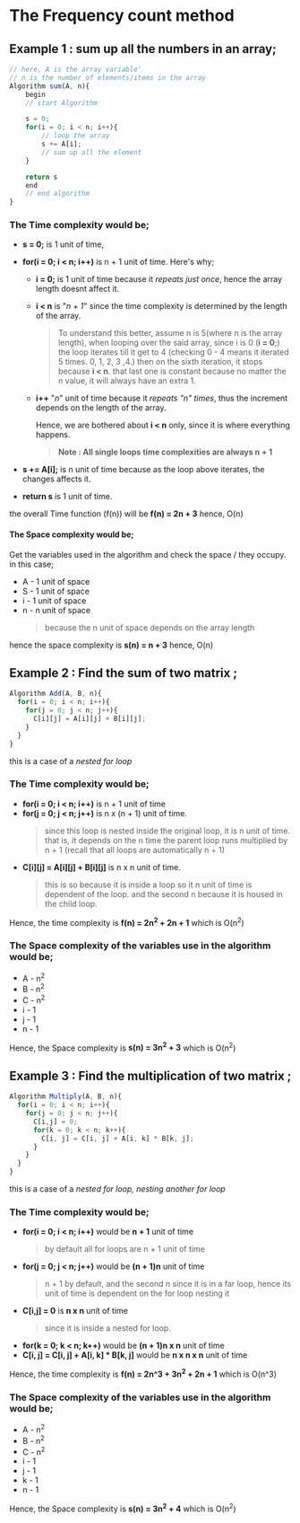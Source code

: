 # The Frequency count method

## Example 1 : sum up all the numbers in an array;

```js
// here, A is the array variable'
// n is the number of elements/items in the array
Algorithm sum(A, n){
    begin
    // start Algorithm

    s = 0;
    for(i = 0; i < n; i++){
        // loop the array
        s += A[i];
        // sum up all the element
    }

    return s
    end
    // end algorithm
}
```

### The Time complexity would be;

- **s = 0;** is 1 unit of time,

- **for(i = 0; i < n; i++)** is n + 1 unit of time. Here's why;

  - **i = 0;** is 1 unit of time because it _repeats just once_, hence the array length doesnt affect it.
  - **i < n** is "_n + 1_" since the time complexity is determined by the length of the array.
    > To understand this better, assume n is 5(where n is the array length), when looping over the said array, since i is 0 (**i = 0**;) the loop iterates till it get to 4 (checking 0 - 4 means it iterated 5 times. 0, 1, 2, 3 ,4.) then on the sixth iteration, it stops because **i < n**. that last one is constant because no matter the n value, it will always have an extra 1.
  - **i++** "_n_" unit of time because it _repeats "n" times_, thus the increment depends on the length of the array.

    Hence, we are bothered about **i < n** only, since it is where everything happens.

    > **Note : All single loops time complexities are always n + 1**

- **s += A[i];** is n unit of time because as the loop above iterates, the changes affects it.
- **return s** is 1 unit of time.

the overall Time function (f(n)) will be **f(n) = 2n + 3** hence, O(n)

#### The Space complexity would be;

Get the variables used in the algorithm and check the space / they occupy. in this case;

- A - 1 unit of space
- S - 1 unit of space
- i - 1 unit of space
- n - n unit of space
  > because the n unit of space depends on the array length

hence the space complexity is **s(n) = n + 3** hence, O(n)

## Example 2 : Find the sum of two matrix ;

```js
Algorithm Add(A, B, n){
  for(i = 0; i < n; i++){
    for(j = 0; j < n; j++){
      C[i][j] = A[i][j] + B[i][j];
    }
  }
}
```

this is a case of a _nested for loop_

### The Time complexity would be;

- **for(i = 0; i < n; i++)** is n + 1 unit of time
- **for(j = 0; j < n; j++)** is n x (n + 1) unit of time.
  > since this loop is nested inside the original loop, it is n unit of time. that is, it depends on the n time the parent loop runs multiplied by n + 1 (recall that all loops are automatically n + 1)
- **C[i][j] = A[i][j] + B[i][j]** is n x n unit of time.
  > this is so because it is inside a loop so it n unit of time is dependent of the loop. and the second n because it is housed in the child loop.

Hence, the time complexity is **f(n) = 2n<sup>2</sup> + 2n + 1** which is O(n<sup>2</sup>)

### The Space complexity of the variables use in the algorithm would be;

- A - n<sup>2</sup>
- B - n<sup>2</sup>
- C - n<sup>2</sup>
- i - 1
- j - 1
- n - 1

Hence, the Space complexity is **s(n) = 3n<sup>2</sup> + 3** which is O(n<sup>2</sup>)

## Example 3 : Find the multiplication of two matrix ;

```js
Algorithm Multiply(A, B, n){
  for(i = 0; i < n; i++){
    for(j = 0; j < n; j++){
      C[i,j] = 0;
      for(k = 0; k < n; k++){
        C[i, j] = C[i, j] + A[i, k] * B[k, j];
      }
    }
  }
}


```

this is a case of a _nested for loop, nesting another for loop_

### The Time complexity would be;

- **for(i = 0; i < n; i++)** would be **n + 1** unit of time
  > by default all for loops are n + 1 unit of time
- **for(j = 0; j < n; j++)** would be **(n + 1)n** unit of time
  > n + 1 by default, and the second n since it is in a far loop, hence its unit of time is dependent on the for loop nesting it
- **C[i,j] = 0** is **n x n** unit of time
  > since it is inside a nested for loop.
- **for(k = 0; k < n; k++)** would be **(n + 1)n x n** unit of time
- **C[i, j] = C[i, j] + A[i, k] \* B[k, j]** would be **n x n x n** unit of time

Hence, the time complexity is **f(n) = 2n^3 + 3n<sup>2</sup> + 2n + 1** which is O(n^3)

### The Space complexity of the variables use in the algorithm would be;

- A - n<sup>2</sup>
- B - n<sup>2</sup>
- C - n<sup>2</sup>
- i - 1
- j - 1
- k - 1
- n - 1

Hence, the Space complexity is **s(n) = 3n<sup>2</sup> + 4** which is O(n<sup>2</sup>)
